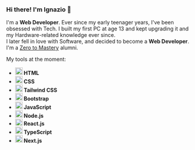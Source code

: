 ### Hi there! I'm Ignazio 👋

I'm a <b>Web Developer</b>.
Ever since my early teenager years, I've been obsessed with Tech. I built my first PC at age 13 and kept upgrading it and my Hardware-related knowledge ever since. <br>
I later fell in love with Software, and decided to become a <b>Web Developer</b>. I'm a <a href="https://github.com/zero-to-mastery">Zero to Mastery</a> alumni.

My tools at the moment: <br>
<ul>
<b>
<li><img src="https://cdn-icons-png.flaticon.com/512/1532/1532556.png" alt="HTML5" width="20" height="20"> HTML <br></li>
<li><img src="https://cdn-icons-png.flaticon.com/512/732/732190.png" alt="CSS3" width="20" height="20"> CSS <br></li>
<li><img src="https://upload.wikimedia.org/wikipedia/commons/thumb/d/d5/Tailwind_CSS_Logo.svg/2048px-Tailwind_CSS_Logo.svg.png" alt="Tailwind CSS" width="20" height="20"> Tailwind CSS <br></li>
<li><img src="https://getbootstrap.com/docs/5.3/assets/brand/bootstrap-logo-shadow.png" alt="Bootstrap" width="20" height="20"> Bootstrap <br></li>
<li><img src="https://cdn-icons-png.flaticon.com/512/5968/5968292.png" alt="JavaScript" width="20" height="20"> JavaScript <br></li>
<li><img src="https://cdn-icons-png.flaticon.com/512/5968/5968322.png" alt="Node.js" width="20" height="20"> Node.js </li>
<li><img src="https://upload.wikimedia.org/wikipedia/commons/thumb/a/a7/React-icon.svg/2300px-React-icon.svg.png" alt="React.js" width="20" height="18"> React.js </li>
<li><img src="https://upload.wikimedia.org/wikipedia/commons/4/4c/Typescript_logo_2020.svg" alt="TypeScript" width="20" height="20"> TypeScript </li>
<li><img src="https://files.raycast.com/4dnlt8m2mcb98bzc4zb8pggc4csi" alt="Next.js" width="20" height="20"> Next.js </li>


</b>
</ul>
  
